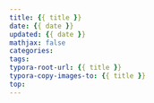 ```yaml
---
title: {{ title }}
date: {{ date }}
updated: {{ date }}
mathjax: false
categories: 
tags:
typora-root-url: {{ title }}
typora-copy-images-to: {{ title }}
top: 
---
```


